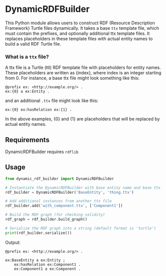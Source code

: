 # DynamicRDFBuilder
This Python module allows users to construct RDF (Resource Description Framework) Turtle files dynamically. It takes a base `ttx` template file, which must contain the prefixes, and optionally additional ttx template files. It replaces placeholders in these template files with actual entity names to build a valid RDF Turtle file.

### What is a `ttx` file?
A ttx file is a Turtle (ttl) RDF template file with placeholders for entity names. These placeholders are written as {index}, where index is an integer starting from 0. For instance, a base ttx file might look something like this:
```ttl
@prefix ex: <http://example.org/> .
ex:{0} a ex:Entity .
```

and an additional `.ttx` file might look like this:
```
ex:{0} ex:hasRelation ex:{1} .
```

In the above examples, {0} and {1} are placeholders that will be replaced by actual entity names.

## Requirements
DynamicRDFBuilder requires `rdflib`

## Usage
```python
from dynamic_rdf_builder import DynamicRDFBuilder

# Instantiate the DynamicRDFBuilder with base entity name and base ttx file
rdf_builder = DynamicRDFBuilder('BaseEntity', 'thing.ttx')

# Add additional instances from another ttx file
rdf_builder.add('with_component.ttx', ['Component1'])

# Build the RDF graph (for checking validity)
rdf_graph = rdf_builder.build_graph()

# Serialize the RDF graph into a string (default format is 'turtle')
print(rdf_builder.serialize())
```

Output:
```
@prefix ex: <http://example.org/> .

ex:BaseEntity a ex:Entity ;
    ex:hasRelation ex:Component1 .
    ex:Component1 a ex:Component .
```
